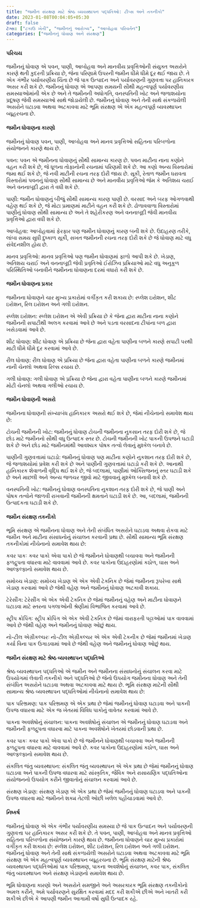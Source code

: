 ```yaml
---
title: "જમીન સંરક્ષણ માટે શ્રેષ્ઠ વ્યવસ્થાપન પદ્ધતિઓ: ટીપ્સ અને તકનીકો"
date: 2023-01-08T00:04:05+05:30
draft: false
ટૅગ્સ: ["ટકાઉ ખેતી", "જમીનનું આરોગ્ય", "આબોહવા પરિવર્તન"]
categories: ["જમીનનું ધોવાણ અને સંરક્ષણ"]
---
```

#### પરિચય
જમીનનું ધોવાણ એ પવન, પાણી, આબોહવા અને માનવીય પ્રવૃત્તિઓની સંયુક્ત અસરોને કારણે થતી કુદરતી પ્રક્રિયા છે, જેના પરિણામે ઉપરની જમીન ધીમે ધીમે દૂર થઈ જાય છે. તે એક ગંભીર પર્યાવરણીય ચિંતા છે જે પાક ઉત્પાદન અને પર્યાવરણની ગુણવત્તા પર હાનિકારક અસર કરી શકે છે. જમીનનું ધોવાણ એ આપણા સમયની સૌથી મહત્વપૂર્ણ પર્યાવરણીય સમસ્યાઓમાંની એક છે અને તે જમીનની અધોગતિ, વનસ્પતિની ખોટ અને જળાશયોના પ્રદૂષણ જેવી સમસ્યાઓ સાથે જોડાયેલી છે. જમીનનું ધોવાણ અને તેની સાથે સંકળાયેલી અસરોને ઘટાડવા અથવા અટકાવવા માટે ભૂમિ સંરક્ષણ એ એક મહત્વપૂર્ણ વ્યવસ્થાપન વ્યૂહરચના છે.


#### જમીન ધોવાણના કારણો
જમીનનું ધોવાણ પવન, પાણી, આબોહવા અને માનવ પ્રવૃત્તિઓ સહિતના પરિબળોના સંયોજનને કારણે થાય છે.

પવન: પવન એ જમીનના ધોવાણનું સૌથી સામાન્ય કારણ છે. પવન માટીના નાના કણોને વહન કરી શકે છે, જે ધૂળના તોફાનોની રચનામાં પરિણમી શકે છે. આ કણો અન્ય વિસ્તારોમાં જમા થઈ શકે છે, જે નવી માટીની રચના તરફ દોરી જાય છે. સૂકી, રેતાળ જમીન ધરાવતા વિસ્તારોમાં પવનનું ધોવાણ સૌથી સામાન્ય છે અને માનવીય પ્રવૃત્તિઓ જેમ કે અતિશય ચરાઈ અને વનનાબૂદી દ્વારા તે વધી શકે છે.

પાણી: જમીન ધોવાણનું બીજું સૌથી સામાન્ય કારણ પાણી છે. વરસાદ અને બરફ ઓગળવાથી વહેણ થઈ શકે છે, જે મોટા પ્રમાણમાં માટીને વહન કરી શકે છે. ઢોળાવવાળા વિસ્તારોમાં પાણીનું ધોવાણ સૌથી સામાન્ય છે અને તે શહેરીકરણ અને વનનાબૂદી જેવી માનવીય પ્રવૃત્તિઓ દ્વારા વધી શકે છે.

આબોહવા: આબોહવામાં ફેરફાર પણ જમીન ધોવાણનું કારણ બની શકે છે. ઉદાહરણ તરીકે, લાંબા સમય સુધી દુષ્કાળ સૂકી, સખત જમીનની રચના તરફ દોરી શકે છે જે ધોવાણ માટે વધુ સંવેદનશીલ હોય છે.

માનવ પ્રવૃત્તિઓ: માનવ પ્રવૃત્તિઓ પણ જમીન ધોવાણમાં ફાળો આપી શકે છે. ખેડાણ, અતિશય ચરાઈ અને વનનાબૂદી જેવી પ્રવૃતિઓ ઈરોઝિવ પ્રક્રિયાઓ માટે વધુ અનુકૂળ પરિસ્થિતિઓ બનાવીને જમીનના ધોવાણના દરમાં વધારો કરી શકે છે.

#### જમીન ધોવાણના પ્રકાર
જમીનના ધોવાણને ચાર મુખ્ય પ્રકારોમાં વર્ગીકૃત કરી શકાય છે: સ્પ્લેશ ઇરોશન, શીટ ઇરોશન, રિલ ઇરોશન અને ગલી ઇરોશન.

સ્પ્લેશ ઇરોશન: સ્પ્લેશ ઇરોશન એ એવી પ્રક્રિયા છે કે જેના દ્વારા માટીના નાના કણોને જમીનની સપાટીથી અલગ કરવામાં આવે છે અને પડતા વરસાદના ટીપાંના બળ દ્વારા ખસેડવામાં આવે છે.

શીટ ધોવાણ: શીટ ધોવાણ એ પ્રક્રિયા છે જેના દ્વારા વહેતા પાણીના બળને કારણે સપાટી પરથી માટી ધીમે ધીમે દૂર કરવામાં આવે છે.

રીલ ધોવાણ: રીલ ધોવાણ એ પ્રક્રિયા છે જેના દ્વારા વહેતા પાણીના બળને કારણે જમીનમાં નાની ચેનલો અથવા રિલ્સ રચાય છે.

ગલી ધોવાણ: ગલી ધોવાણ એ પ્રક્રિયા છે જેના દ્વારા વહેતા પાણીના બળને કારણે જમીનમાં મોટી ચેનલો અથવા ગલીઓ રચાય છે.

#### જમીન ધોવાણની અસરો
જમીનના ધોવાણની સંખ્યાબંધ હાનિકારક અસરો થઈ શકે છે, જેમાં નીચેનાનો સમાવેશ થાય છે:

ટોચની જમીનની ખોટ: જમીનનું ધોવાણ ટોચની જમીનના નુકસાન તરફ દોરી શકે છે, જે છોડ માટે જમીનનો સૌથી વધુ ઉત્પાદક સ્તર છે. ટોચની જમીનની ખોટ પાકની ઉપજને ઘટાડી શકે છે અને છોડ માટે જમીનમાંથી આવશ્યક પોષક તત્વો લેવાનું મુશ્કેલ બનાવે છે.

પાણીની ગુણવત્તામાં ઘટાડો: જમીનનું ધોવાણ પણ માટીના કણોને નુકશાન તરફ દોરી શકે છે, જે જળાશયોમાં પ્રવેશ કરી શકે છે અને પાણીની ગુણવત્તામાં ઘટાડો કરી શકે છે. આનાથી હાનિકારક શેવાળની વૃદ્ધિ થઈ શકે છે, જે બદલામાં, પાણીમાં ઓક્સિજનનું સ્તર ઘટાડી શકે છે અને માછલી અને અન્ય જળચર જીવો માટે જીવવાનું મુશ્કેલ બનાવી શકે છે.

વનસ્પતિની ખોટ: જમીનનું ધોવાણ વનસ્પતિના નુકશાન તરફ દોરી શકે છે, જે પાણી અને પોષક તત્વોને જાળવી રાખવાની જમીનની ક્ષમતાને ઘટાડી શકે છે. આ, બદલામાં, જમીનની ઉત્પાદકતા ઘટાડી શકે છે.

#### જમીન સંરક્ષણ તકનીકો
ભૂમિ સંરક્ષણ એ જમીનના ધોવાણ અને તેની સંબંધિત અસરોને ઘટાડવા અથવા રોકવા માટે જમીન અને માટીના સંસાધનોનું સંચાલન કરવાની પ્રથા છે. સૌથી સામાન્ય ભૂમિ સંરક્ષણ તકનીકોમાં નીચેનાનો સમાવેશ થાય છે:

કવર પાકઃ કવર પાકો એવા પાકો છે જે જમીનને ધોવાણથી બચાવવા અને જમીનની ફળદ્રુપતા વધારવા માટે વાવવામાં આવે છે. કવર પાકોના ઉદાહરણોમાં કઠોળ, ઘાસ અને આલ્ફલ્ફાનો સમાવેશ થાય છે.

સમોચ્ચ ખેડાણ: સમોચ્ચ ખેડાણ એ એક એવી ટેકનિક છે જેમાં જમીનના રૂપરેખા સાથે ખેડાણ કરવામાં આવે છે જેથી વહેણ અને જમીનનું ધોવાણ અટકાવી શકાય.

ટેરેસીંગ: ટેરેસીંગ એ એક એવી ટેકનિક છે જેમાં જમીનનું વહેણ અને માટીના ધોવાણને ઘટાડવા માટે સ્તરના પગલાઓની શ્રેણીમાં વિભાજિત કરવામાં આવે છે.

સ્ટ્રીપ ક્રોપિંગઃ સ્ટ્રીપ ક્રોપિંગ એ એક એવી ટેકનિક છે જેમાં વારાફરતી પટ્ટાઓમાં પાક વાવવામાં આવે છે જેથી વહેણ અને જમીનનું ધોવાણ ઓછું થાય.

નો-ટીલ એગ્રીકલ્ચરઃ નો-ટીલ એગ્રીકલ્ચર એ એક એવી ટેકનીક છે જેમાં જમીનમાં ખેડાણ કર્યા વિના પાક ઉગાડવામાં આવે છે જેથી વહેણ અને જમીનનું ધોવાણ ઓછું થાય.

#### જમીન સંરક્ષણ માટે શ્રેષ્ઠ વ્યવસ્થાપન પદ્ધતિઓ
શ્રેષ્ઠ વ્યવસ્થાપન પદ્ધતિઓ એ જમીન અને જમીનના સંસાધનોનું સંચાલન કરવા માટે ઉપયોગમાં લેવાતી તકનીકો અને પદ્ધતિઓ છે જેનો ઉપયોગ જમીનના ધોવાણ અને તેની સંબંધિત અસરોને ઘટાડવા અથવા અટકાવવા માટે થાય છે. ભૂમિ સંરક્ષણ માટેની સૌથી સામાન્ય શ્રેષ્ઠ વ્યવસ્થાપન પદ્ધતિઓમાં નીચેનાનો સમાવેશ થાય છે:

પાક પરિભ્રમણ: પાક પરિભ્રમણ એ એક પ્રથા છે જેમાં જમીનનું ધોવાણ ઘટાડવા અને પાકની ઉપજ વધારવા માટે એક જ ખેતરમાં વિવિધ પાકોનું વાવેતર કરવામાં આવે છે.

પાકના અવશેષોનું સંચાલન: પાકના અવશેષોનું સંચાલન એ જમીનનું ધોવાણ ઘટાડવા અને જમીનની ફળદ્રુપતા વધારવા માટે પાકના અવશેષોને ખેતરમાં છોડવાની પ્રથા છે.

કવર પાકઃ કવર પાકો એવા પાકો છે જે જમીનને ધોવાણથી બચાવવા અને જમીનની ફળદ્રુપતા વધારવા માટે વાવવામાં આવે છે. કવર પાકોના ઉદાહરણોમાં કઠોળ, ઘાસ અને આલ્ફલ્ફાનો સમાવેશ થાય છે.

સંકલિત જંતુ વ્યવસ્થાપન: સંકલિત જંતુ વ્યવસ્થાપન એ એક પ્રથા છે જેમાં જમીનનું ધોવાણ ઘટાડવા અને પાકની ઉપજ વધારવા માટે સાંસ્કૃતિક, જૈવિક અને રાસાયણિક પદ્ધતિઓના સંયોજનનો ઉપયોગ કરીને જીવાતોનું સંચાલન કરવામાં આવે છે.

સંરક્ષણ ખેડાણ: સંરક્ષણ ખેડાણ એ એક પ્રથા છે જેમાં જમીનનું ધોવાણ ઘટાડવા અને પાકની ઉપજ વધારવા માટે જમીનને શક્ય તેટલી ઓછી ખલેલ પહોંચાડવામાં આવે છે.

#### નિષ્કર્ષ
જમીનનું ધોવાણ એ એક ગંભીર પર્યાવરણીય સમસ્યા છે જે પાક ઉત્પાદન અને પર્યાવરણની ગુણવત્તા પર હાનિકારક અસર કરી શકે છે. તે પવન, પાણી, આબોહવા અને માનવ પ્રવૃત્તિઓ સહિતના પરિબળોના સંયોજનને કારણે થાય છે. જમીનના ધોવાણને ચાર મુખ્ય પ્રકારોમાં વર્ગીકૃત કરી શકાય છે: સ્પ્લેશ ઇરોશન, શીટ ઇરોશન, રિલ ઇરોશન અને ગલી ઇરોશન. જમીનનું ધોવાણ અને તેની સાથે સંકળાયેલી અસરોને ઘટાડવા અથવા અટકાવવા માટે ભૂમિ સંરક્ષણ એ એક મહત્વપૂર્ણ વ્યવસ્થાપન વ્યૂહરચના છે. ભૂમિ સંરક્ષણ માટેની શ્રેષ્ઠ વ્યવસ્થાપન પદ્ધતિઓમાં પાક પરિભ્રમણ, પાકના અવશેષોનું સંચાલન, કવર પાક, સંકલિત જંતુ વ્યવસ્થાપન અને સંરક્ષણ ખેડાણનો સમાવેશ થાય છે.

ભૂમિ ધોવાણના કારણો અને અસરોને સમજીને અને અસરકારક ભૂમિ સંરક્ષણ તકનીકોનો અમલ કરીને, અમે પર્યાવરણને સુરક્ષિત કરવામાં મદદ કરી શકીએ છીએ અને ખાતરી કરી શકીએ છીએ કે આપણી જમીન આગામી વર્ષો સુધી ઉત્પાદક રહે.